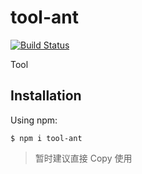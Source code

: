 # tool-ant

[![Build Status](https://travis-ci.com/xiaotiandada/tool-ant.svg?branch=master)](https://travis-ci.com/xiaotiandada/tool-ant)

Tool

## Installation

Using npm:
```shell
$ npm i tool-ant
```

> 暂时建议直接 Copy 使用